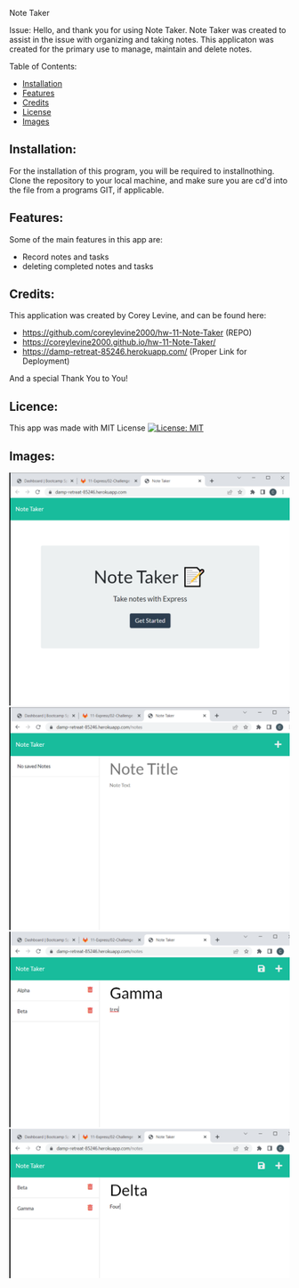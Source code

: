 Note Taker

Issue:
Hello, and thank you for using Note Taker. Note Taker was created to assist in the issue with organizing and taking notes. This applicaton was created for the primary use to manage, maintain and delete notes.


Table of Contents:

- [Installation](#installation)
- [Features](#features)
- [Credits](#credits)
- [License](#license)
- [Images](#images)

## Installation:
For the installation of this program, you will be required to installnothing.
Clone the repository to your local machine, and make sure you are cd'd into the file from a programs GIT, if applicable. 

## Features:
Some of the main features in this app are:
*  Record notes and tasks
*  deleting completed notes and tasks

## Credits:
This application was created by Corey Levine, and can be found here:

* https://github.com/coreylevine2000/hw-11-Note-Taker (REPO)
* https://coreylevine2000.github.io/hw-11-Note-Taker/
* https://damp-retreat-85246.herokuapp.com/ (Proper Link for Deployment)

And a special Thank You to You!

## Licence:
This app was made with MIT License [![License: MIT](https://img.shields.io/badge/License-MIT-yellow.svg)](https://opensource.org/licenses/MIT)

## Images:
![plot](./Assests/Cover.PNG)
![plot](./Assests/Intro.PNG)
![plot](./Assests/Use.PNG)
![plot](./Assests/Delete.PNG)
